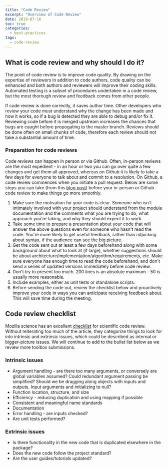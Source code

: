 ```yaml
---
title: "Code Review"
excerpt: "Overview of Code Review"
date: 2019-07-16
toc: true
categories:
  - best-practices
tags:
  - code-review
---
```




What is code review and why should I do it?
-------------------------------------------

The point of code review is to improve code quality. By drawing on the
expertise of reviewers in addition to code authors, code quality can be
enhanced and both authors and reviewers will improve their coding
skills. Automated testing is a subset of procedures undertaken in a code
review, but the most thorough review and feedback comes from other
people.

If code review is done correctly, it saves author time. Other developers
who review your code must understand why the change has been made and
how it works, so if a bug is detected they are able to debug and/or fix
it. Reviewing code before it is merged upstream increases the chances
that bugs are caught before propogating to the master branch. Reviews
should be done often on small chunks of code, therefore each review
should not take a substantial amount of time.

### Preparation for code reviews

Code reviews can happen in person or via Github. Often, in-person
reviews are the most expedient - in an hour or two you can go over quite
a few changes and get them all approved, whereas on Github it is likely
to take a few days for everyone to talk about and commit to a
resolution. On Github, a code review commences when you initiate a pull
request. Below are some steps you can take (from this [blog
post](http://fperez.org/py4science/code_reviews.html)) before your
in-person or Github code review to make things go more smoothly.

1.  Make sure the motivation for your code is clear. Someone who isn't
    intimately involved with your project should understand from the
    module documentation and the comments what you are trying to do,
    what approach you're taking, and why they should expect it to work.
2.  Take some time to prepare a presentation about your code that will
    answer the above questions even for someone who hasn't read the
    code. You're more likely to get useful feedback, rather than
    nitpicking about syntax, if the audience can see the big picture.
3.  Get the code sent out at least a few days beforehand along with some
    background about what to look at (if large), whether suggestions
    should be about architecture/implementation/algorithm/requirements,
    etc. Make sure everyone has enough time to read the code beforehand,
    and don't send a series of updated versions immediately before code
    review.
4.  Don't try to present too much. 200 lines is an absolute maximum - 50
    is usually more reasonable.
5.  Include examples, either as unit tests or standalone scripts.
6.  Before sending the code out, review the checklist below and
    proactively improve your code in ways you can anticipate receiving
    feedback about. This will save time during the meeting.

Code review checklist
---------------------

Mozilla science has an excellent
[checklist](https://mozillascience.github.io/codeReview/review.html) for
scientific code review. Without reiterating too much of the article,
they categorize things to look for into intrinsic and extrinsic issues,
which could be described as internal or bigger-picture issues. We will
continue to add to the bullet list below as we review more toolbox
submissions.

### Intrinsic issues

-   Argument handling - are there too many arguments, or conversely are
    global variables assumed? Could redundant argument passing be
    simplified? Should we be dragging along objects with inputs and
    outputs. Input arguments and initializing to null?
-   Function location, structure, and size
-   Efficiency - reducing duplication and using mapping if possible
-   Consistent and meaningful name standards
-   Documentation
-   Error handling - are inputs checked?
-   Are unit tests performed?

### Extrinsic issues

-   Is there functionality in the new code that is duplicated elsewhere
    in the package?
-   Does the new code follow the project standard?
-   Are the user guides/tutorials updated?
